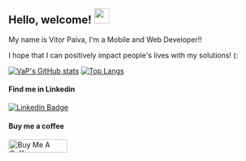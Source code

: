 ## Hello, welcome! <img src="https://media.giphy.com/media/hvRJCLFzcasrR4ia7z/giphy.gif" width="30"/>
My name is Vitor Paiva, I'm a Mobile and Web Developer!!

I hope that I can positively impact people's lives with my solutions! (:



[![VaP's GitHub stats](https://github-readme-stats-git-masterrstaa-rickstaa.vercel.app/api?username=va-p&show_icons=true&theme=dark)](https://github.com/va-p) 
[![Top Langs](https://github-readme-stats.vercel.app/api/top-langs/?username=va-p&theme=dark&layout=compact)](https://github.com/anuraghazra/github-readme-stats)

  
  
  #### Find me in Linkedin
  [![Linkedin Badge](https://img.shields.io/badge/-Linkedin-blue?style=flat-square&logo=Linkedin&logoColor=white&link=https://www.linkedin.com/in/va-p/)](https://www.linkedin.com/in/va-p/)
  
  
  
  #### Buy me a coffee
  <a href="https://www.buymeacoffee.com/va.p" target="_blank"><img src="https://cdn.buymeacoffee.com/buttons/default-orange.png" alt="Buy Me A Coffee" height="26" width="116"></a>

